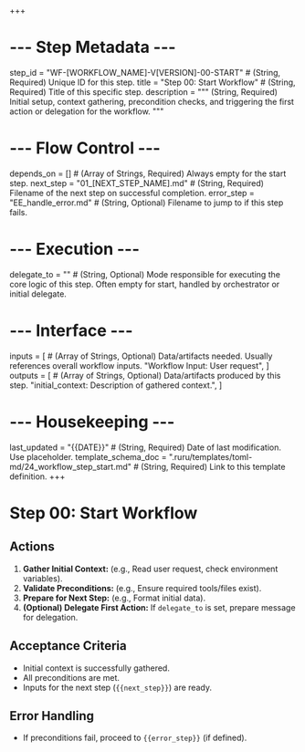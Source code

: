 +++
# --- Step Metadata ---
step_id = "WF-[WORKFLOW_NAME]-V[VERSION]-00-START" # (String, Required) Unique ID for this step.
title = "Step 00: Start Workflow" # (String, Required) Title of this specific step.
description = """
(String, Required) Initial setup, context gathering, precondition checks,
and triggering the first action or delegation for the workflow.
"""

# --- Flow Control ---
depends_on = [] # (Array of Strings, Required) Always empty for the start step.
next_step = "01_[NEXT_STEP_NAME].md" # (String, Required) Filename of the next step on successful completion.
error_step = "EE_handle_error.md" # (String, Optional) Filename to jump to if this step fails.

# --- Execution ---
delegate_to = "" # (String, Optional) Mode responsible for executing the core logic of this step. Often empty for start, handled by orchestrator or initial delegate.

# --- Interface ---
inputs = [ # (Array of Strings, Optional) Data/artifacts needed. Usually references overall workflow inputs.
    "Workflow Input: User request",
]
outputs = [ # (Array of Strings, Optional) Data/artifacts produced by this step.
    "initial_context: Description of gathered context.",
]

# --- Housekeeping ---
last_updated = "{{DATE}}" # (String, Required) Date of last modification. Use placeholder.
template_schema_doc = ".ruru/templates/toml-md/24_workflow_step_start.md" # (String, Required) Link to this template definition.
+++

# Step 00: Start Workflow

## Actions

1.  **Gather Initial Context:** (e.g., Read user request, check environment variables).
2.  **Validate Preconditions:** (e.g., Ensure required tools/files exist).
3.  **Prepare for Next Step:** (e.g., Format initial data).
4.  **(Optional) Delegate First Action:** If `delegate_to` is set, prepare message for delegation.

## Acceptance Criteria

*   Initial context is successfully gathered.
*   All preconditions are met.
*   Inputs for the next step (`{{next_step}}`) are ready.

## Error Handling

*   If preconditions fail, proceed to `{{error_step}}` (if defined).